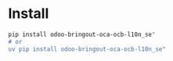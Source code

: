# Install

```bash
pip install odoo-bringout-oca-ocb-l10n_se"
# or
uv pip install odoo-bringout-oca-ocb-l10n_se"
```
